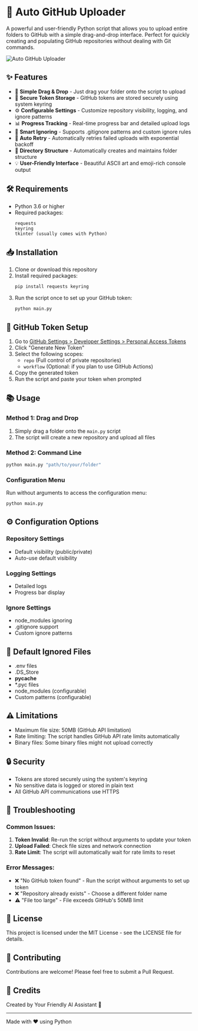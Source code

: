 # 🚀 Auto GitHub Uploader

A powerful and user-friendly Python script that allows you to upload entire folders to GitHub with a simple drag-and-drop interface. Perfect for quickly creating and populating GitHub repositories without dealing with Git commands.

![Auto GitHub Uploader](https://img.shields.io/badge/Auto-GitHub%20Uploader-blue?style=for-the-badge&logo=github)

## ✨ Features

- 🎯 **Simple Drag & Drop** - Just drag your folder onto the script to upload
- 🔐 **Secure Token Storage** - GitHub tokens are stored securely using system keyring
- ⚙️ **Configurable Settings** - Customize repository visibility, logging, and ignore patterns
- 📊 **Progress Tracking** - Real-time progress bar and detailed upload logs
- 🚫 **Smart Ignoring** - Supports .gitignore patterns and custom ignore rules
- 🔄 **Auto Retry** - Automatically retries failed uploads with exponential backoff
- 📁 **Directory Structure** - Automatically creates and maintains folder structure
- 💡 **User-Friendly Interface** - Beautiful ASCII art and emoji-rich console output

## 🛠️ Requirements

- Python 3.6 or higher
- Required packages:
  ```
  requests
  keyring
  tkinter (usually comes with Python)
  ```

## 📥 Installation

1. Clone or download this repository
2. Install required packages:
   ```bash
   pip install requests keyring
   ```
3. Run the script once to set up your GitHub token:
   ```bash
   python main.py
   ```

## 🔑 GitHub Token Setup

1. Go to [GitHub Settings > Developer Settings > Personal Access Tokens](https://github.com/settings/tokens)
2. Click "Generate New Token"
3. Select the following scopes:
   - `repo` (Full control of private repositories)
   - `workflow` (Optional: if you plan to use GitHub Actions)
4. Copy the generated token
5. Run the script and paste your token when prompted

## 📚 Usage

### Method 1: Drag and Drop
1. Simply drag a folder onto the `main.py` script
2. The script will create a new repository and upload all files

### Method 2: Command Line
```bash
python main.py "path/to/your/folder"
```

### Configuration Menu
Run without arguments to access the configuration menu:
```bash
python main.py
```

## ⚙️ Configuration Options

### Repository Settings
- Default visibility (public/private)
- Auto-use default visibility

### Logging Settings
- Detailed logs
- Progress bar display

### Ignore Settings
- node_modules ignoring
- .gitignore support
- Custom ignore patterns

## 🚫 Default Ignored Files
- .env files
- .DS_Store
- __pycache__
- *.pyc files
- node_modules (configurable)
- Custom patterns (configurable)

## ⚠️ Limitations

- Maximum file size: 50MB (GitHub API limitation)
- Rate limiting: The script handles GitHub API rate limits automatically
- Binary files: Some binary files might not upload correctly

## 🔒 Security

- Tokens are stored securely using the system's keyring
- No sensitive data is logged or stored in plain text
- All GitHub API communications use HTTPS

## 🐛 Troubleshooting

### Common Issues:
1. **Token Invalid**: Re-run the script without arguments to update your token
2. **Upload Failed**: Check file sizes and network connection
3. **Rate Limit**: The script will automatically wait for rate limits to reset

### Error Messages:
- ❌ "No GitHub token found" - Run the script without arguments to set up token
- ❌ "Repository already exists" - Choose a different folder name
- ⚠️ "File too large" - File exceeds GitHub's 50MB limit

## 📝 License

This project is licensed under the MIT License - see the LICENSE file for details.

## 🤝 Contributing

Contributions are welcome! Please feel free to submit a Pull Request.

## 🌟 Credits

Created by Your Friendly AI Assistant 🤖

---

Made with ❤️ using Python 